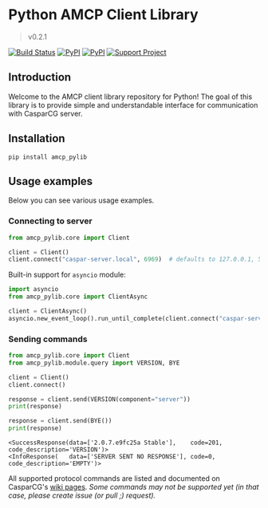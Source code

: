 # Python AMCP Client Library
> v0.2.1

[![Build Status](https://travis-ci.org/dolejska-daniel/amcp-pylib.svg?branch=master)](https://travis-ci.org/dolejska-daniel/amcp-pylib)
[![PyPI](https://img.shields.io/pypi/dm/amcp-pylib.svg)](https://pypi.org/project/amcp-pylib/)
[![PyPI](https://img.shields.io/pypi/l/amcp-pylib.svg)](https://pypi.org/project/amcp-pylib/)
[![Support Project](https://img.shields.io/badge/support_project-PayPal-blue.svg)](https://www.paypal.me/dolejskad)


## Introduction
Welcome to the AMCP client library repository for Python!
The goal of this library is to provide simple and understandable interface for communication with CasparCG server.


## Installation
```
pip install amcp_pylib
```


## Usage examples
Below you can see various usage examples.

### Connecting to server

```python
from amcp_pylib.core import Client

client = Client()
client.connect("caspar-server.local", 6969)  # defaults to 127.0.0.1, 5250
```

Built-in support for `asyncio` module:
```python
import asyncio
from amcp_pylib.core import ClientAsync

client = ClientAsync()
asyncio.new_event_loop().run_until_complete(client.connect("caspar-server.local", 6969))
```

### Sending commands

```python
from amcp_pylib.core import Client
from amcp_pylib.module.query import VERSION, BYE

client = Client()
client.connect()

response = client.send(VERSION(component="server"))
print(response)

response = client.send(BYE())
print(response)
```

```shell
<SuccessResponse(data=['2.0.7.e9fc25a Stable'],    code=201, code_description='VERSION')>
<InfoResponse(   data=['SERVER SENT NO RESPONSE'], code=0,   code_description='EMPTY')>
```

All supported protocol commands are listed and documented on CasparCG's [wiki pages](https://github.com/CasparCG/help/wiki/AMCP-Protocol#table-of-contents).
_Some commands may not be supported yet (in that case, please create issue (or pull ;) request)._
